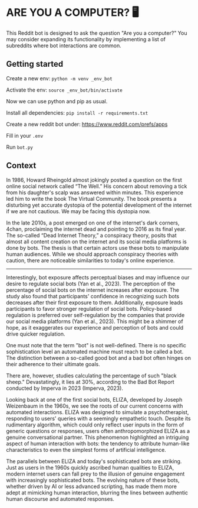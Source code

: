 # ARE YOU A COMPUTER? 🖥️
This Reddit bot is designed to ask the question "Are you a computer?" You may consider expanding its functionality by implementing a list of subreddits where bot interactions are common.

## Getting started
Create a new env: `python -m venv _env_bot`

Activate the env: `source _env_bot/bin/activate`

Now we can use python and pip as usual.

Install all dependencies: `pip install -r requirements.txt`

Create a new reddit bot under: https://www.reddit.com/prefs/apps

Fill in your `.env`

Run `bot.py`

## Context
In 1986, Howard Rheingold almost jokingly posted a question on the first online social network called “The Well.” His concern about removing a tick from his daughter's scalp was answered within minutes. This experience led him to write the book The Virtual Community. The book presents a disturbing yet accurate dystopia of the potential development of the internet if we are not cautious. We may be facing this dystopia now.

In the late 2010s, a post emerged on one of the internet's dark corners, 4chan, proclaiming the internet dead and pointing to 2016 as its final year. The so-called “Dead Internet Theory,” a conspiracy theory, posits that almost all content creation on the internet and its social media platforms is done by bots. The thesis is that certain actors use these bots to manipulate human audiences. While we should approach conspiracy theories with caution, there are noticeable similarities to today's online experience.

---------

Interestingly, bot exposure affects perceptual biases and may influence our desire to regulate social bots (Yan et al., 2023). The perception of the percentage of social bots on the internet increases after exposure. The study also found that participants' confidence in recognizing such bots decreases after their first exposure to them. Additionally, exposure leads participants to favor stronger regulation of social bots. Policy-based regulation is preferred over self-regulation by the companies that provide our social media platforms (Yan et al., 2023). This might be a shimmer of hope, as it exaggerates our experience and perception of bots and could drive quicker regulation.

One must note that the term "bot" is not well-defined. There is no specific sophistication level an automated machine must reach to be called a bot. The distinction between a so-called good bot and a bad bot often hinges on their adherence to their ultimate goals.

There are, however, studies calculating the percentage of such "black sheep." Devastatingly, it lies at 30%, according to the Bad Bot Report conducted by Imperva in 2023 (Imperva, 2023).

Looking back at one of the first social bots, ELIZA, developed by Joseph Weizenbaum in the 1960s, we see the roots of our current concerns with automated interactions. ELIZA was designed to simulate a psychotherapist, responding to users' queries with a seemingly empathetic touch. Despite its rudimentary algorithm, which could only reflect user inputs in the form of generic questions or responses, users often anthropomorphized ELIZA as a genuine conversational partner. This phenomenon highlighted an intriguing aspect of human interaction with bots: the tendency to attribute human-like characteristics to even the simplest forms of artificial intelligence.

The parallels between ELIZA and today's sophisticated bots are striking. Just as users in the 1960s quickly ascribed human qualities to ELIZA, modern internet users can fall prey to the illusion of genuine engagement with increasingly sophisticated bots. The evolving nature of these bots, whether driven by AI or less advanced scripting, has made them more adept at mimicking human interaction, blurring the lines between authentic human discourse and automated responses.
